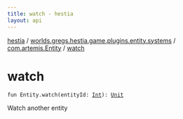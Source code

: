 ```yaml
---
title: watch - hestia
layout: api
---
```


<div class='api-docs-breadcrumbs'><a href="../../index.html">hestia</a> / <a href="../index.html">worlds.gregs.hestia.game.plugins.entity.systems</a> / <a href="index.html">com.artemis.Entity</a> / <a href="./watch.html">watch</a></div>

# watch

<div class="signature"><code><span class="keyword">fun </span><span class="identifier">Entity</span><span class="symbol">.</span><span class="identifier">watch</span><span class="symbol">(</span><span class="parameterName" id="worlds.gregs.hestia.game.plugins.entity.systems$watch(com.artemis.Entity, kotlin.Int)/entityId">entityId</span><span class="symbol">:</span>&nbsp;<a href="https://kotlinlang.org/api/latest/jvm/stdlib/kotlin/-int/index.html"><span class="identifier">Int</span></a><span class="symbol">)</span><span class="symbol">: </span><a href="https://kotlinlang.org/api/latest/jvm/stdlib/kotlin/-unit/index.html"><span class="identifier">Unit</span></a></code></div>

Watch another entity

